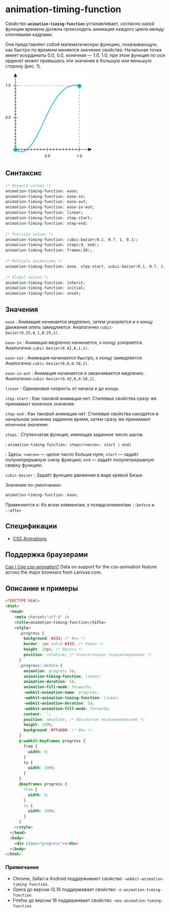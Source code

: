 # animation-timing-function

Свойство **`animation-timing-function`** устанавливает, согласно какой функции времени должна происходить анимация каждого цикла между ключевыми кадрами.

Она представляет собой математическую функцию, показывающую, как быстро по времени меняется значение свойства. Начальная точка имеет координаты 0.0, 0.0, конечная — 1.0, 1.0, при этом функция по оси ординат может превышать эти значения в большую или меньшую сторону (рис. 1).

![Рис. 1. Вид функции](css_timing-function-1.png)

## Синтаксис

```css
/* Keyword values */
animation-timing-function: ease;
animation-timing-function: ease-in;
animation-timing-function: ease-out;
animation-timing-function: ease-in-out;
animation-timing-function: linear;
animation-timing-function: step-start;
animation-timing-function: step-end;

/* Function values */
animation-timing-function: cubic-bezier(0.1, 0.7, 1, 0.1);
animation-timing-function: steps(4, end);
animation-timing-function: frames(10);

/* Multiple animations */
animation-timing-function: ease, step-start, cubic-bezier(0.1, 0.7, 1, 0.1);

/* Global values */
animation-timing-function: inherit;
animation-timing-function: initial;
animation-timing-function: unset;
```

## Значения

`ease`
: Анимация начинается медленно, затем ускоряется и к концу движения опять замедляется. Аналогично `cubic-bezier(0.25,0.1,0.25,1)`.

`ease-in`
: Анимация медленно начинается, к концу ускоряется. Аналогично `cubic-bezier(0.42,0,1,1)`.

`ease-out`
: Анимация начинается быстро, к концу замедляется. Аналогично `cubic-bezier(0,0,0.58,1)`.

`ease-in-out`
: Анимация начинается и заканчивается медленно. Аналогично `cubic-bezier(0.42,0,0.58,1)`.

`linear`
: Одинаковая скорость от начала и до конца.

`step-start`
: Как таковой анимации нет. Стилевые свойства сразу же принимают конечное значение.

`step-end`
: Как таковой анимации нет. Стилевые свойства находятся в начальном значении заданное время, затем сразу же принимают конечное значение.

`steps`
: Ступенчатая функция, имеющая заданное число шагов.

: `animation-timing-function: steps(<число>, start | end)`

: Здесь: `<число>` — целое число больше нуля; `start` — задаёт полунепрерывную снизу функцию; `end` — задаёт полунепрерывную сверху функцию.

`cubic-bezier`
: Задаёт функцию движения в виде кривой Безье.

Значение по-умолчанию:

```css
animation-timing-function: ease;
```

Применяется к: Ко всем элементам, к псевдоэлементам `::before` и `::after`

## Спецификации

- [CSS Animations](http://dev.w3.org/csswg/css-animations/#animation-timing-function)

## Поддержка браузерами

<p class="ciu_embed" data-feature="css-animation" data-periods="future_1,current,past_1,past_2">
  <a href="http://caniuse.com/#feat=css-animation">Can I Use css-animation?</a> Data on support for the css-animation feature across the major browsers from caniuse.com.
</p>

## Описание и примеры

```html
<!DOCTYPE html>
<html>
  <head>
    <meta charset="utf-8" />
    <title>animation-timing-function</title>
    <style>
      .progress {
        background: #333; /* Фон */
        border: 2px solid #333; /* Рамка */
        height: 20px; /* Высота */
        position: relative; /* Относительное позиционирование */
      }
      .progress::before {
        animation: progress 5s;
        animation-timing-function: linear;
        animation-duration: 5s;
        animation-fill-mode: forwards;
        -webkit-animation-name: progress;
        -webkit-animation-timing-function: linear;
        -webkit-animation-duration: 5s;
        -webkit-animation-fill-mode: forwards;
        content: '';
        position: absolute; /* Абсолютное позиционирование */
        height: 100%;
        background: #ffa600; /* Фон */
      }
      @-webkit-keyframes progress {
        from {
          width: 0;
        }
        to {
          width: 100%;
        }
      }
      @keyframes progress {
        from {
          width: 0;
        }
        to {
          width: 100%;
        }
      }
    </style>
  </head>
  <body>
    <div class="progress"></div>
  </body>
</html>
```

### Примечание

- Chrome, Safari и Android поддерживают свойство `-webkit-animation-timing-function`.
- Opera до версии 12.10 поддерживает свойство `-o-animation-timing-function`.
- Firefox до версии 16 поддерживает свойство `-moz-animation-timing-function`.
